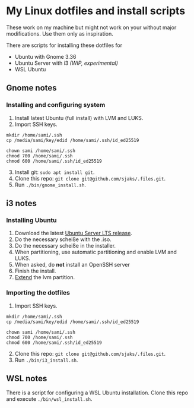 # My Linux dotfiles and install scripts
These work on my machine but might not work on your without major modifications. Use them only as inspiration.

There are scripts for installing these dotfiles for
- Ubuntu with Gnome 3.36
- Ubuntu Server with i3 *(WIP, experimental)*
- WSL Ubuntu

## Gnome notes

### Installing and configuring system

1. Install latest Ubuntu (full install) with LVM and LUKS.
2. Import SSH keys.
```
mkdir /home/sami/.ssh
cp /media/sami/key/edid /home/sami/.ssh/id_ed25519

chown sami /home/sami/.ssh
chmod 700 /home/sami/.ssh
chmod 600 /home/sami/.ssh/id_ed25519
```
3. Install git: `sudo apt install git`.
4. Clone this repo: `git clone git@github.com/sjaks/.files.git`.
5. Run `./bin/gnome_install.sh`.

## i3 notes

### Installing Ubuntu
1. Download the latest [Ubuntu Server LTS release](https://releases.ubuntu.com/20.04/).  
2. Do the necessary scheiße with the .iso.
3. Do the necessary scheiße in the installer.
4. When partitioning, use automatic partitioning and enable LVM and LUKS.
5. When asked, do **not** install an OpenSSH server
6. Finish the install.
7. [Extend](https://askubuntu.com/questions/1106795/ubuntu-server-18-04-lvm-out-of-space-with-improper-default-partitioning) the lvm partition.
 

### Importing the dotfiles
1. Import SSH keys.
```
mkdir /home/sami/.ssh
cp /media/sami/key/edid /home/sami/.ssh/id_ed25519

chown sami /home/sami/.ssh
chmod 700 /home/sami/.ssh
chmod 600 /home/sami/.ssh/id_ed25519
```
2. Clone this repo: `git clone git@github.com/sjaks/.files.git`.
3. Run `./bin/i3_install.sh`.


## WSL notes
There is a script for configuring a WSL Ubuntu installation. Clone this repo and execute `./bin/wsl_install.sh`.
